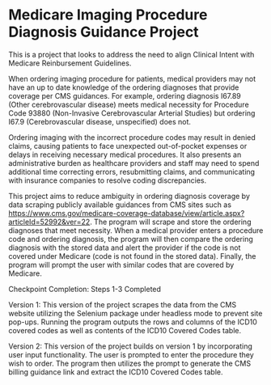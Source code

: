 # Medicare Imaging Procedure Diagnosis Guidance Project
This is a project that looks to address the need to align Clinical Intent with Medicare Reinbursement Guidelines. 

When ordering imaging procedure for patients, medical providers may not have an up to date knowledge of the ordering diagnoses that provide coverage per CMS guidances. For example, ordering diagnosis I67.89 (Other cerebrovascular disease) meets medical necessity for Procedure Code 93880 (Non-Invasive Cerebrovascular Arterial Studies) but ordering I67.9 (Cerebrovascular disease, unspecified) does not. 

Ordering imaging with the incorrect procedure codes may result in denied claims, causing patients to face unexpected out-of-pocket expenses or delays in receiving necessary medical procedures. It also presents an administrative burden as healthcare providers and staff may need to spend additional time correcting errors, resubmitting claims, and communicating with insurance companies to resolve coding discrepancies. 

This project aims to reduce ambiguity in ordering diagnosis coverage by data scraping publicly available guidances from CMS sites such as https://www.cms.gov/medicare-coverage-database/view/article.aspx?articleId=52992&ver=22. The program will scrape and store the ordering diagnoses that meet necessity. When a medical provider enters a procedure code and ordering diagnosis, the program will then compare the ordering diagnosis with the stored data and alert the provider if the code is not covered under Medicare (code is not found in the stored data). Finally, the program will prompt the user with similar codes that are covered by Medicare. 

Checkpoint Completion: Steps 1-3 Completed

Version 1: This version of the project scrapes the data from the CMS website utilizing the Selenium package under headless mode to prevent site pop-ups. Running the program outputs the rows and columns of the ICD10 covered codes as well as contents of the ICD10 Covered Codes table.

Version 2: This version of the project builds on version 1 by incorporating user input functionality. The user is prompted to enter the procedure they wish to order. The program then utilizes the prompt to generate the CMS billing guidance link and extract the ICD10 Covered Codes table.

